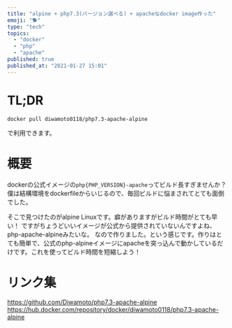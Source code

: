 ```yaml
---
title: "alpine + php7.3(バージョン選べる) + apacheなdocker image作った"
emoji: "🐕"
type: "tech"
topics:
  - "docker"
  - "php"
  - "apache"
published: true
published_at: "2021-01-27 15:01"
---
```


# TL;DR

```
docker pull diwamoto0118/php7.3-apache-alpine 
```
で利用できます。

# 概要
dockerの公式イメージの`php{PHP_VERSION}-apache`ってビルド長すぎませんか？
僕は結構環境をdockerfileからいじるので、毎回ビルドに悩まされてとても面倒でした。

そこで見つけたのがalpine Linuxです。癖がありますがビルド時間がとても早い！
ですがちょうどいいイメージが公式から提供されていないんですよね、php-apache-alpineみたいな。
なので作りました。という感じです。作りはとても簡単で、公式のphp-alpineイメージにapacheを突っ込んで動かしているだけです。これを使ってビルド時間を短縮しよう！

# リンク集
https://github.com/Diwamoto/php7.3-apache-alpine
https://hub.docker.com/repository/docker/diwamoto0118/php7.3-apache-alpine
